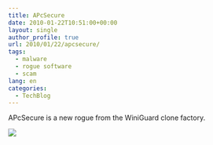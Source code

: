 ```yaml
---
title: APcSecure
date: 2010-01-22T10:51:00+00:00
layout: single
author_profile: true
url: 2010/01/22/apcsecure/
tags:
  - malware
  - rogue software
  - scam
lang: en
categories: 
  - TechBlog
---
```

APcSecure is a new rogue from the WiniGuard clone factory.

[![](http://3.bp.blogspot.com/_vaUVXcmC3OI/S1l8DaF6h3I/AAAAAAAAAto/Ir-w41OPqBU/s640/apcsecure.jpg)](http://3.bp.blogspot.com/_vaUVXcmC3OI/S1l8DaF6h3I/AAAAAAAAAto/Ir-w41OPqBU/s1600-h/apcsecure.jpg)